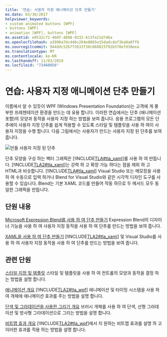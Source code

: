 ```yaml
---
title: '연습: 사용자 지정 애니메이션 단추 만들기'
ms.date: 03/30/2017
helpviewer_keywords:
- custom animated buttons [WPF]
- buttons [WPF]
- animation [WPF], buttons [WPF]
ms.assetid: e9532c72-460f-4898-9332-613fa21d746a
ms.openlocfilehash: a3990a7dc446c264e0865e15dadcdaf3ba0a0ff6
ms.sourcegitcommit: 944ddc52b7f2632f30c668815f92b378efd38eea
ms.translationtype: MT
ms.contentlocale: ko-KR
ms.lasthandoff: 11/03/2019
ms.locfileid: "73460056"
---
```

# <a name="walkthroughs-create-a-custom-animated-button"></a>연습: 사용자 지정 애니메이션 단추 만들기
이름에서 알 수 있듯이 WPF (Windows Presentation Foundation)는 고객에 게 풍부한 프레젠테이션 환경을 만드는 데 유용 합니다. 이러한 연습에서는 단추 (애니메이션 포함)의 모양과 동작을 사용자 지정 하는 방법을 보여 줍니다. 응용 프로그램의 모든 단추에이 사용자 지정 단추를 쉽게 적용할 수 있도록 스타일 및 템플릿을 사용 하 여이 사용자 지정을 수행 합니다. 다음 그림에서는 사용자가 만드는 사용자 지정 된 단추를 보여 줍니다.

 ![만들 사용자 지정 된 단추](./media/custom-button-blend-intro.jpg "custom_button_blend_Intro")

 단추 모양을 구성 하는 벡터 그래픽은 [!INCLUDE[TLA#tla_xaml](../../../../includes/tlasharptla-xaml-md.md)]를 사용 하 여 만듭니다. [!INCLUDE[TLA2#tla_xaml](../../../../includes/tla2sharptla-xaml-md.md)]는 강력 하 고 확장 가능 하다는 점을 제외 하 고 HTML과 비슷합니다. [!INCLUDE[TLA#tla_xaml](../../../../includes/tlasharptla-xaml-md.md)] Visual Studio 또는 메모장을 사용 하 여 수동으로 입력 하거나 Blend for Visual Studio와 같은 시각적 디자인 도구를 사용할 수 있습니다. Blend는 기본 XAML 코드를 만들어 작동 하므로 두 메서드 모두 동일한 그래픽을 만듭니다.

## <a name="in-this-section"></a>단원 내용
 [Microsoft Expression Blend를 사용 하 여 단추 만들기](walkthrough-create-a-button-by-using-microsoft-expression-blend.md) Expression Blend의 디자이너 기능을 사용 하 여 사용자 지정 동작을 사용 하 여 단추를 만드는 방법을 보여 줍니다.

 [XAML을 사용 하 여 단추 만들기](walkthrough-create-a-button-by-using-xaml.md) [!INCLUDE[TLA2#tla_xaml](../../../../includes/tla2sharptla-xaml-md.md)] 및 Visual Studio를 사용 하 여 사용자 지정 동작을 사용 하 여 단추를 만드는 방법을 보여 줍니다.

## <a name="related-sections"></a>관련 단원
 [스타일 지정 및 템플릿](../../../desktop-wpf/fundamentals/styles-templates-overview.md) 스타일 및 템플릿을 사용 하 여 컨트롤의 모양과 동작을 결정 하는 방법을 설명 합니다.

 [애니메이션 개요](../graphics-multimedia/animation-overview.md) [!INCLUDE[TLA2#tla_wpf](../../../../includes/tla2sharptla-wpf-md.md)] 애니메이션 및 타이밍 시스템을 사용 하 여 개체에 애니메이션 효과를 주는 방법을 설명 합니다.

 [단색 및 그라데이션을 사용한 그리기 개요](../graphics-multimedia/painting-with-solid-colors-and-gradients-overview.md) 브러시 개체를 사용 하 여 단색, 선형 그라데이션 및 방사형 그라데이션으로 그리는 방법을 설명 합니다.

 [비트맵 효과 개요](../graphics-multimedia/bitmap-effects-overview.md) [!INCLUDE[TLA2#tla_wpf](../../../../includes/tla2sharptla-wpf-md.md)]에서 지 원하는 비트맵 효과를 설명 하 고 이러한 효과를 적용 하는 방법을 설명 합니다.
